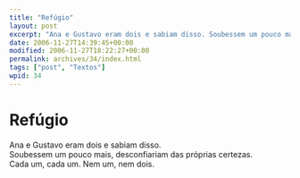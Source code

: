 ```yaml
---
title: "Refúgio"
layout: post
excerpt: "Ana e Gustavo eram dois e sabiam disso. Soubessem um pouco mais, desconfiariam das próprias certezas. Cada um, cada um. Nem um, nem dois."
date: 2006-11-27T14:39:45+00:00
modified: 2006-11-27T18:22:27+00:00
permalink: archives/34/index.html
tags: ["post", "Textos"]
wpid: 34
---
```


# Refúgio

Ana e Gustavo eram dois e sabiam disso.  
Soubessem um pouco mais, desconfiariam das próprias certezas.  
Cada um, cada um. Nem um, nem dois.